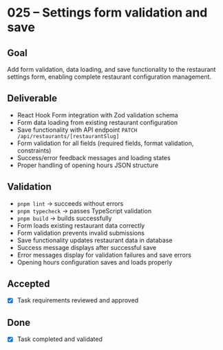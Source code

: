 # 025 – Settings form validation and save

## Goal

Add form validation, data loading, and save functionality to the restaurant settings form, enabling complete restaurant configuration management.

## Deliverable

- React Hook Form integration with Zod validation schema
- Form data loading from existing restaurant configuration
- Save functionality with API endpoint `PATCH /api/restaurants/[restaurantSlug]`
- Form validation for all fields (required fields, format validation, constraints)
- Success/error feedback messages and loading states
- Proper handling of opening hours JSON structure

## Validation

- `pnpm lint` → succeeds without errors
- `pnpm typecheck` → passes TypeScript validation
- `pnpm build` → builds successfully
- Form loads existing restaurant data correctly
- Form validation prevents invalid submissions
- Save functionality updates restaurant data in database
- Success message displays after successful save
- Error messages display for validation failures and save errors
- Opening hours configuration saves and loads properly

## Accepted

- [x] Task requirements reviewed and approved

## Done

- [x] Task completed and validated
